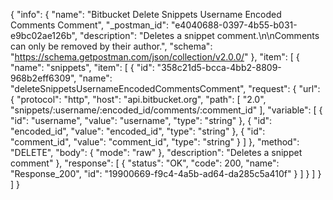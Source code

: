 {
  "info": {
    "name": "Bitbucket Delete Snippets Username Encoded  Comments Comment",
    "_postman_id": "e4040688-0397-4b55-b031-e9bc02ae126b",
    "description": "Deletes a snippet comment.\n\nComments can only be removed by their author.",
    "schema": "https://schema.getpostman.com/json/collection/v2.0.0/"
  },
  "item": [
    {
      "name": "snippets",
      "item": [
        {
          "id": "358c21d5-bcca-4bb2-8809-968b2eff6309",
          "name": "deleteSnippetsUsernameEncodedCommentsComment",
          "request": {
            "url": {
              "protocol": "http",
              "host": "api.bitbucket.org",
              "path": [
                "2.0",
                "snippets/:username/:encoded_id/comments/:comment_id"
              ],
              "variable": [
                {
                  "id": "username",
                  "value": "username",
                  "type": "string"
                },
                {
                  "id": "encoded_id",
                  "value": "encoded_id",
                  "type": "string"
                },
                {
                  "id": "comment_id",
                  "value": "comment_id",
                  "type": "string"
                }
              ]
            },
            "method": "DELETE",
            "body": {
              "mode": "raw"
            },
            "description": "Deletes a snippet comment"
          },
          "response": [
            {
              "status": "OK",
              "code": 200,
              "name": "Response_200",
              "id": "19900669-f9c4-4a5b-ad64-da285c5a410f"
            }
          ]
        }
      ]
    }
  ]
}